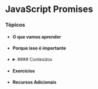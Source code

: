 # JavaScript Promises

### Tópicos
* #### O que vamos aprender
* #### Porque isso é importante
* <details>
    <summary> #### Conteúdos </summary>
    
    1. Application Programming Interface (API) <br>
    2. Relemebrando o fluxo assíncrono <br>
    3. Promises <br>
    4. Para fixar
  </details> 
* #### Exercícios
* #### Recursos Adicionais
